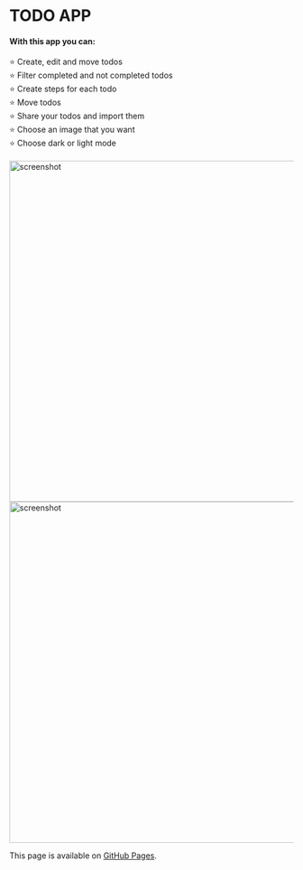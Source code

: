 # TODO APP

<h4>With this app you can:</h4>
⭐️ Create, edit and move todos <br>
⭐️ Filter completed and not completed todos <br>
⭐️ Create steps for each todo <br>
⭐️ Move todos <br>
⭐️ Share your todos and import them <br>
⭐️ Choose an image that you want <br>
⭐️ Choose dark or light mode <br><br>

<img src="https://user-images.githubusercontent.com/94777746/224906145-bc81fab9-38ec-4498-be50-4cbe161be66f.png" alt="screenshot" width="604px" />

<img src="https://user-images.githubusercontent.com/94777746/224906306-b336838c-74c7-4950-aaaf-9899ae602022.png" alt="screenshot" width="604px" />

This page is available on [GitHub Pages](https://seltaria.github.io/todo). <br/>

